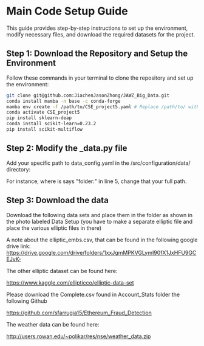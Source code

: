 # Main Code Setup Guide

This guide provides step-by-step instructions to set up the environment, modify necessary files, and download the required datasets for the project.


## Step 1: Download the Repository and Setup the Environment

Follow these commands in your terminal to clone the repository and set up the environment:

```bash
git clone git@github.com:JiachenJasonZhong/JAWZ_Big_Data.git
conda install mamba -n base -c conda-forge
mamba env create -f /path/to/CSE_project5.yaml # Replace /path/to/ with your specific path
conda activate CSE_project5
pip install sklearn-deap
conda install scikit-learn=0.23.2
pip install scikit-multiflow
```

## Step 2: Modify the _data.py file 

Add your specific path to data_config.yaml in the /src/configuration/data/ directory:

For instance, where is says "folder:" in line 5, change that your full path. 

## Step 3: Download the data 

Download the following data sets and place them in the folder as shown in the photo labeled Data Setup (you have to make a separate elliptic file and place the various elliptic files in there)

A note about the elliptic_embs.csv, that can be found in the following google drive link: 
https://drive.google.com/drive/folders/1xxJgmMPKVGLymI90fX1JxHFU9GCEJvK-

The other elliptic dataset can be found here: 

https://www.kaggle.com/ellipticco/elliptic-data-set

Please download the Complete.csv found in Account_Stats folder the following Github

https://github.com/sfarrugia15/Ethereum_Fraud_Detection

The weather data can be found here:

http://users.rowan.edu/~polikar/res/nse/weather_data.zip
